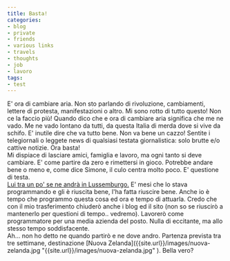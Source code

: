 ```yaml
---
title: Basta!
categories:
- blog
- private
- friends
- various links
- travels
- thoughts
- job
- lavoro
tags:
- test
---
```

E' ora di cambiare aria. Non sto parlando di rivoluzione, cambiamenti, lettere
di protesta, manifestazioni o altro. Mi sono rotto di tutto questo! Non ce la
faccio più! Quando dico che e ora di cambiare aria significa che me ne vado.
Me ne vado lontano da tutti, da questa Italia di merda dove si vive da schifo.
E' inutile dire che va tutto bene. Non va bene un cazzo! Sentite i
telegiornali o leggete news di qualsiasi testata giornalistica: solo brutte
e/o cattive notizie. Ora basta!  
Mi dispiace di lasciare amici, famiglia e lavoro, ma ogni tanto si deve
cambiare. E' come partire da zero e rimettersi in gioco. Potrebbe andare bene
o meno e, come dice Simone, il culo centra molto poco. E' questione di testa.  
[Lui tra un po' se ne andrà in
Lussemburgo.](http://ubuntista.wordpress.com/2008/03/11/coming-back/
"http://ubuntista.wordpress.com/2008/03/11/coming-back/" ) E' mesi che lo
stava programmando e gli è riuscita bene, l'ha fatta riuscire bene. Anche io è
tempo che programmo questa cosa ed ora e tempo di attuarla. Credo che con il
mio trasferimento chiuderò anche i blog ed il sito (non so se riuscirò a
mantenerlo per questioni di tempo.. vedremo). Lavorerò come programmatore per
una media azienda del posto. Nulla di eccitante, ma allo stesso tempo
soddisfacente.  
Ah... non ho detto ne quando partirò e ne dove andro. Partenza prevista tra
tre settimane, destinazione [Nuova Zelanda]({{site.url}}/images/nuova-
zelanda.jpg "{{site.url}}/images/nuova-zelanda.jpg" ). Bella vero?

